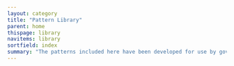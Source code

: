```yaml
---
layout: category
title: "Pattern Library"
parent: home
thispage: library
navitems: library
sortfield: index
summary: "The patterns included here have been developed for use by government, public sector and third sector non-commercial organisations in Scotland."
---
```

